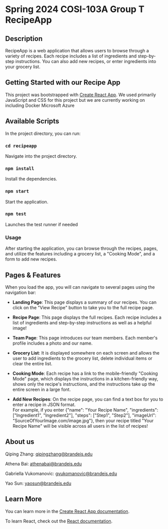 # Spring 2024 COSI-103A Group T RecipeApp

## Description

RecipeApp is a web application that allows users to browse through a variety of recipes. Each recipe includes a list of ingredients and step-by-step instructions. You can also add new recipes, or enter ingredients into your grocery list.

## Getting Started with our Recipe App

This project was bootstrapped with [Create React App](https://github.com/facebook/create-react-app). We used primarily JavaScript and CSS for this project but we are currently working on including Docker Microsoft Azure

## Available Scripts

In the project directory, you can run:

### `cd recipeapp`

Navigate into the project directory.

### `npm install`

Install the dependencies.

### `npm start`

Start the application.

### `npm test`

Launches the test runner if needed

### Usage
After starting the application, you can browse through the recipes, pages, and utilize the features including a grocery list, a "Cooking Mode", and a form to add new recipes.

## Pages & Features

When you load the app, you will can navigate to several pages using the navigation bar:

- **Landing Page**: This page displays a summary of our recipes. You can click on the "View Recipe" button to take you to the full recipe page.

- **Recipe Page**: This page displays the full recipes. Each recipe includes a list of ingredients and step-by-step instructions as well as a helpful image!

- **Team Page**: This page introduces our team members. Each member's profile includes a photo and our name.

- **Grocery List**: It is displayed somewhere on each screen and allows the user to add ingredients to the grocery list, delete individual items or clear the entire list.

- **Cooking Mode**: Each recipe has a link to the mobile-friendly "Cooking Mode" page, which displays the instructions in a kitchen-friendly way, shows only the recipe's instructions, and the instructions take up the entire screen in a large font.

- **Add New Recipes**: On the recipe page, you can find a text box for you to enter a recipe in JSON format. <br/> For example, if you enter {"name": "Your Recipe Name", "ingredients": ["Ingredient1", "Ingredient2"], "steps": ["Step1", "Step2"], "imageUrl": "SourceOfYourImage.com/image.jpg"}, then your recipe titled "Your Recipe Name" will be visible across all users in the list of recipes!

## About us

Qiping Zhang: qipingzhang@brandeis.edu

Athena Bai: athenabai@brandeis.edu

Gabriella Vukomanovic: gvukomanovic@brandeis.edu

Yao Sun: yaosun@brandeis.edu

## Learn More

You can learn more in the [Create React App documentation](https://facebook.github.io/create-react-app/docs/getting-started).

To learn React, check out the [React documentation](https://reactjs.org/).


